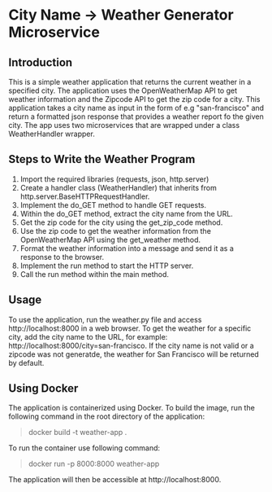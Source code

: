 
City Name -> Weather Generator Microservice
=======
Introduction
----------- 
This is a simple weather application that returns the current weather in a specified city. 
The application uses the OpenWeatherMap API to get weather information and the Zipcode API to get the zip code for a city.
This application takes a city name as input in the form of e.g "san-francisco" and return a formatted json response that provides a weather report
fo the given city. The app uses two microservices that are wrapped under a class WeatherHandler wrapper. 

Steps to Write the Weather Program
-----------
1. Import the required libraries (requests, json, http.server)
2. Create a handler class (WeatherHandler) that inherits from http.server.BaseHTTPRequestHandler.
3. Implement the do_GET method to handle GET requests.
4. Within the do_GET method, extract the city name from the URL.
5. Get the zip code for the city using the get_zip_code method.
6. Use the zip code to get the weather information from the OpenWeatherMap API using the get_weather method.
7. Format the weather information into a message and send it as a response to the browser.
8. Implement the run method to start the HTTP server.
9. Call the run method within the main method.


Usage
-----------
To use the application, run the weather.py file and access http://localhost:8000 in a web browser. To get the weather for a specific city, add the city name to the URL, for example: http://localhost:8000/city=san-francisco. 
If the city name is not valid or a zipcode was not generatde, the weather for San Francisco will be returned by default.

Using Docker
-----------
The application is containerized using Docker. To build the image, run the following command in the root directory of the application:

>docker build -t weather-app .

To run the container use following command:

>docker run -p 8000:8000 weather-app

The application will then be accessible at http://localhost:8000.

